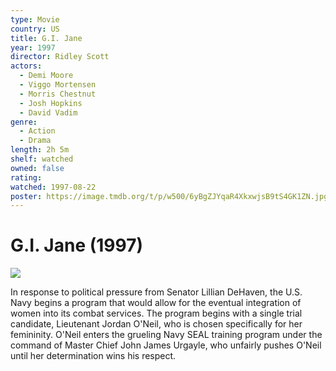 ```yaml
---
type: Movie
country: US
title: G.I. Jane
year: 1997
director: Ridley Scott
actors:
  - Demi Moore
  - Viggo Mortensen
  - Morris Chestnut
  - Josh Hopkins
  - David Vadim
genre:
  - Action
  - Drama
length: 2h 5m
shelf: watched
owned: false
rating:
watched: 1997-08-22
poster: https://image.tmdb.org/t/p/w500/6yBgZJYqaR4XkxwjsB9tS4GK1ZN.jpg
---
```


# G.I. Jane (1997)

![](https://image.tmdb.org/t/p/w500/6yBgZJYqaR4XkxwjsB9tS4GK1ZN.jpg)

In response to political pressure from Senator Lillian DeHaven, the U.S. Navy begins a program that would allow for the eventual integration of women into its combat services. The program begins with a single trial candidate, Lieutenant Jordan O'Neil, who is chosen specifically for her femininity. O'Neil enters the grueling Navy SEAL training program under the command of Master Chief John James Urgayle, who unfairly pushes O'Neil until her determination wins his respect.